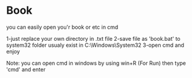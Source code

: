 # Book
you can easily open you'r book or etc in cmd


  1-just replace your own directory in .txt file
  2-save file as 'book.bat' to system32 folder usualy exist in C:\Windows\System32
  3-open cmd and enjoy

Note: you can open cmd in windows by using win+R (For Run) then type 'cmd' and enter
